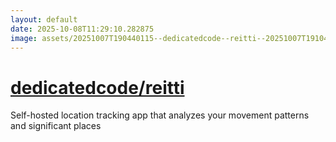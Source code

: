 ```yaml
---
layout: default
date: 2025-10-08T11:29:10.282875
image: assets/20251007T190440115--dedicatedcode--reitti--20251007T191045017--cropped.png
---
```


# [dedicatedcode/reitti](https://github.com/dedicatedcode/reitti)

Self-hosted location tracking app that analyzes your movement patterns and significant places
